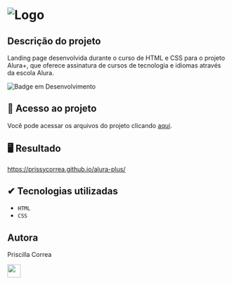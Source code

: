 # ![Logo](https://user-images.githubusercontent.com/99624784/160952050-ecf6e5ad-d1a9-4dfc-a04e-e1e952727f1f.png)

## Descrição do projeto
Landing page desenvolvida durante o curso de HTML e CSS para o projeto Alura+, que oferece assinatura de cursos de tecnologia e idiomas através da escola Alura.

![Badge em Desenvolvimento](http://img.shields.io/static/v1?label=STATUS&message=CONCLUIDO&color=GREEN&style=for-the-badge)

## 📁 Acesso ao projeto
Você pode acessar os arquivos do projeto clicando [aqui](https://github.com/prissycorrea/alura-plus).

## 🖥 Resultado
https://prissycorrea.github.io/alura-plus/

## ✔ Tecnologias utilizadas
- ``HTML``
- ``CSS``

## Autora
Priscilla Correa

 <img src="https://cdn.jsdelivr.net/gh/devicons/devicon/icons/linkedin/linkedin-original.svg" width=30px>

